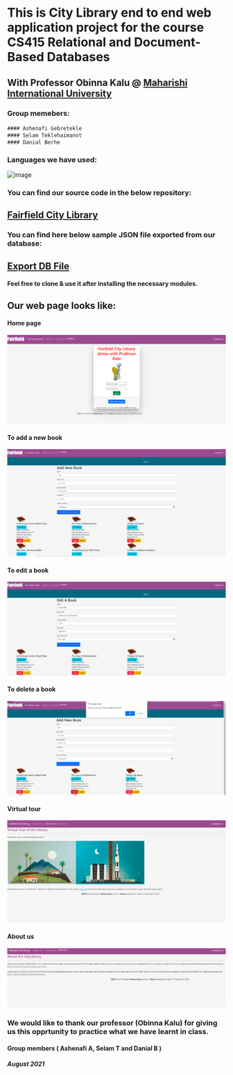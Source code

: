 # This is City Library end to end web application project for the course CS415 Relational and Document-Based Databases

## With Professor Obinna Kalu @ [Maharishi International University](https://library.miu.edu/)

### Group memebers:
    #### Ashenafi Gebretekle
    #### Selam Teklehaimanot 
    #### Danial Berhe
    
### Languages we have used:


![image](https://user-images.githubusercontent.com/61099470/129148825-f37efb8a-8b2b-494a-b55d-3ff4366c4f99.png)

### You can find our source code in the below repository:

##  [Fairfield City Library](https://github.com/Ashe-Gebre/CS415-Project)

### You can find here below sample JSON file exported from our database:

##  [Export DB File](https://github.com/Ashe-Gebre/cs415-project/blob/main/books.json)

 
#### Feel free to clone & use it after installing the necessary modules.

## Our web page looks like:

 #### Home page
 ![](client/images/home.PNG)
 
  #### To add a new book
 ![](client/images/add.PNG)
 
  #### To edit a book
 ![](client/images/edit.PNG)
 
  #### To delete a book
 ![](client/images/delete.PNG)
 
  #### Virtual tour 
 ![](client/images/tour.PNG)
 
   #### About us
 ![](client/images/about.PNG)


### We would like to thank our professor (Obinna Kalu) for giving us this opprtunity to practice what we have learnt in class.

#### Group members ( Ashenafi A, Selam T and Danial B )

##### August 2021


